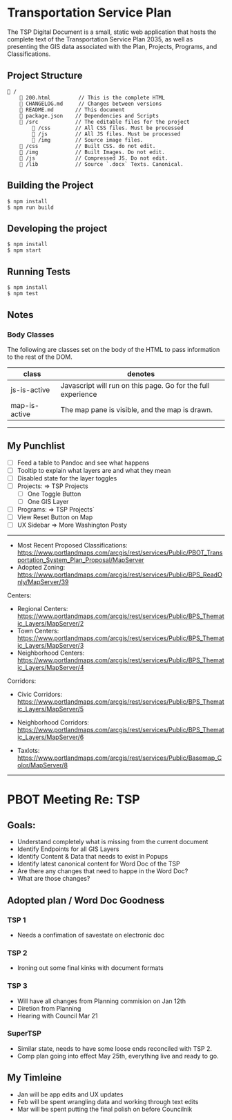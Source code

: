 # Transportation Service Plan

The TSP Digital Document is a small, static web application that hosts the complete text of the Transportation Service Plan 2035, as well as presenting the GIS data associated with the Plan, Projects, Programs, and Classifications.

## Project Structure

```
📂 /
	📄 200.html	       // This is the complete HTML
	📄 CHANGELOG.md	   // Changes between versions
	📄 README.md       // This document
	📄 package.json    // Dependencies and Scripts
	📂 /src            // The editable files for the project
		📂 /css        // All CSS files. Must be processed
		📂 /js         // All JS files. Must be processed
		📂 /img        // Source image files.
	📂 /css            // Built CSS. do not edit.
	📂 /img            // Built Images. Do not edit.
	📂 /js             // Compressed JS. Do not edit.
	📂 /lib            // Source `.docx` Texts. Canonical.
```

## Building the Project

```
$ npm install
$ npm run build
```

## Developing the project

```
$ npm install
$ npm start
```

## Running Tests

```
$ npm install
$ npm test
```

## Notes

### Body Classes

The following are classes set on the body of the HTML to pass information to the rest of the DOM.

| class | denotes |
| ----- | ------- |
| js-is-active | Javascript will run on this page. Go for the full experience |
| map-is-active | The map pane is visible, and the map is drawn. |

---

## My Punchlist

- [ ] Feed a table to Pandoc and see what happens
- [ ] Tooltip to explain what layers are and what they mean
- [ ] Disabled state for the layer toggles
- [ ] Projects: => TSP Projects
  - [ ] One Toggle Button
  - [ ] One GIS Layer
- [ ] Programs: => TSP Projects`
- [ ] View Reset Button on Map
- [ ] UX Sidebar => More Washington Posty

---

- Most Recent Proposed Classifications: https://www.portlandmaps.com/arcgis/rest/services/Public/PBOT_Transportation_System_Plan_Proposal/MapServer
- Adopted Zoning: https://www.portlandmaps.com/arcgis/rest/services/Public/BPS_ReadOnly/MapServer/39

Centers:

- Regional Centers: https://www.portlandmaps.com/arcgis/rest/services/Public/BPS_Thematic_Layers/MapServer/2
- Town Centers: https://www.portlandmaps.com/arcgis/rest/services/Public/BPS_Thematic_Layers/MapServer/3
- Neighborhood Centers: https://www.portlandmaps.com/arcgis/rest/services/Public/BPS_Thematic_Layers/MapServer/4


Corridors:

- Civic Corridors: https://www.portlandmaps.com/arcgis/rest/services/Public/BPS_Thematic_Layers/MapServer/5
- Neighborhood Corridors: https://www.portlandmaps.com/arcgis/rest/services/Public/BPS_Thematic_Layers/MapServer/6

- Taxlots: https://www.portlandmaps.com/arcgis/rest/services/Public/Basemap_Color/MapServer/8


---

# PBOT Meeting Re: TSP

## Goals:

- Understand completely what is missing from the current document
- Identify Endpoints for all GIS Layers
- Identify Content & Data that needs to exist in Popups
- Identify latest canonical content for Word Doc of the TSP
- Are there any changes that need to happe in the Word Doc?
- What are those changes?

## Adopted plan / Word Doc Goodness

### TSP 1

- Needs a confimation of savestate on electronic doc

### TSP 2

- Ironing out some final kinks with document formats

### TSP 3

- Will have all changes from Planning commision on Jan 12th
- Diretion from Planning
- Hearing with Council Mar 21

### SuperTSP

- Similar state, needs to have some loose ends reconciled with TSP 2.
- Comp plan going into effect May 25th, everything live and ready to go.

## My Timleine

- Jan will be app edits and UX updates
- Feb will be spent wrangling data and working through text edits
- Mar will be spent putting the final polish on before Councilnik